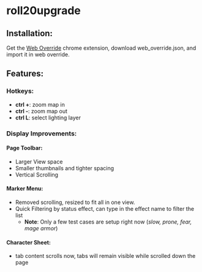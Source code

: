 # roll20upgrade

## Installation:
Get the [Web Override](https://chrome.google.com/webstore/detail/web-override/lllllobkincmdnjfkbknjacacmnlajll?hl=en-US) chrome extension, download web_override.json, and import it in web override.

## Features:
### Hotkeys:
- **ctrl +**: zoom map in
- **ctrl -**: zoom map out
- **ctrl L**: select lighting layer

### Display Improvements:
#### Page Toolbar:
- Larger View space
- Smaller thumbnails and tighter spacing
- Vertical Scrolling
      
#### Marker Menu:
- Removed scrolling, resized to fit all in one view.
- Quick Filtering by status effect, can type in the effect name to filter the list
  - **Note**: Only a few test cases are setup right now (*slow, prone, fear, mage armor*)
        
#### Character Sheet:
- tab content scrolls now, tabs will remain visible while scrolled down the page
        

